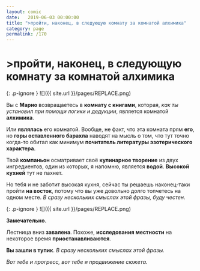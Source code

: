 ```yaml
---
layout: comic
date:   2019-06-03 00:00:00 
title: ">пройти, наконец, в следующую комнату за комнатой алхимика"
category: page
permalink: /170
---
```

# >пройти, наконец, в следующую комнату за комнатой алхимика

{: .p-ignore }
![]({{ site.url }}/pages/REPLACE.png)

Вы с <strong>Марио </strong>возвращаетесь в <strong>комнату с книгами</strong>, которая,<em> как ты установил при помощи логики и дедукции</em>, является комнатой <strong>алхимика</strong>.

Или <strong>являлась </strong>его комнатой. Вообще, не факт, что эта комната прям <strong>его</strong>, но <strong>горы оставленного барахла</strong> наводят на мысль о том, что тут точно когда-то обитал как минимум <strong>почитатель литературы эзотерического характера</strong>.

Твой <strong>компаньон </strong>осматривает своё <strong>кулинарное творение</strong> из двух ингредиентов, один из которых, я напомню, является <strong>водой</strong>. <strong>Высокой кухней</strong> тут не пахнет.

Но тебя и не заботит высокая кухня, сейчас ты решаешь наконец-таки пройти <strong>на восток</strong>, потому что вы уже довольно долго топчетесь на одном месте. <em>В сразу нескольких смыслах этой фразы, буду честен.</em>

{: .p-ignore }
![]({{ site.url }}/pages/REPLACE.png)

<strong>Замечательно.</strong> 

Лестница вниз <strong>завалена</strong>. Похоже, <strong>исследования местности</strong> на некоторое время <strong>приостанавливаются</strong>. 

<strong>Вы зашли в тупик</strong>. <em>В сразу нескольких смыслах этой фразы.</em>

<em>Вот тебе и прогресс, вот тебе и продвижение сюжета.</em>
